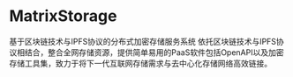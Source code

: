 # MatrixStorage
基于区块链技术与IPFS协议的分布式加密存储服务系统
依托区块链技术与IPFS协议相结合，整合全网存储资源，提供简单易用的PaaS软件包括OpenAPI以及加密存储工具集，致力于将下一代互联网存储需求与去中心化存储网络高效链接。
